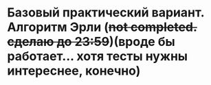 # Базовый практический вариант. Алгоритм Эрли (~~not completed. сделаю до 23:59~~)(вроде бы работает... хотя тесты нужны интереснее, конечно)